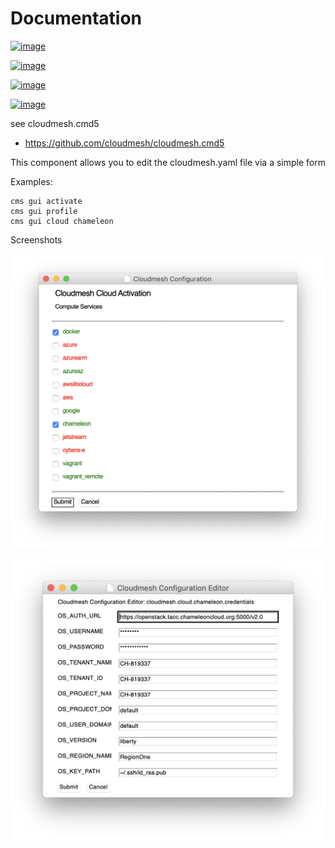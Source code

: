 Documentation
=============


[![image](https://img.shields.io/travis/TankerHQ/cloudmesh-bar.svg?branch=master)](https://travis-ci.org/TankerHQ/cloudmesn-bar)

[![image](https://img.shields.io/pypi/pyversions/cloudmesh-bar.svg)](https://pypi.org/project/cloudmesh-bar)

[![image](https://img.shields.io/pypi/v/cloudmesh-bar.svg)](https://pypi.org/project/cloudmesh-bar/)

[![image](https://img.shields.io/github/license/TankerHQ/python-cloudmesh-bar.svg)](https://github.com/TankerHQ/python-cloudmesh-bar/blob/master/LICENSE)

see cloudmesh.cmd5

* https://github.com/cloudmesh/cloudmesh.cmd5


This component allows you to edit the cloudmesh.yaml file via a simple form

Examples:
    
    cms gui activate
    cms gui profile
    cms gui cloud chameleon
    
Screenshots

![Activate](images/activate.png)    

![Credentials](images/credentials.png)
    
